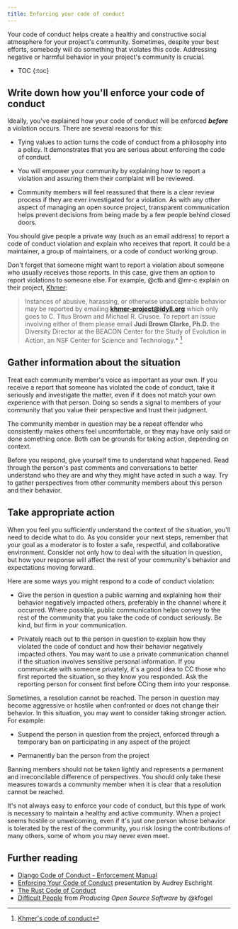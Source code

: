 ```yaml
---
title: Enforcing your code of conduct
---
```


Your code of conduct helps create a healthy and constructive social atmosphere for your project's community. Sometimes, despite your best efforts, somebody will do something that violates this code. Addressing negative or harmful behavior in your project's community is crucial.

* TOC
{:toc}

## Write down how you'll enforce your code of conduct

Ideally, you've explained how your code of conduct will be enforced **_before_** a violation occurs. There are several reasons for this:

* Tying values to action turns the code of conduct from a philosophy into a policy. It demonstrates that you are serious about enforcing the code of conduct.

* You will empower your community by explaining how to report a violation and assuring them their complaint will be reviewed.

* Community members will feel reassured that there is a clear review process if they are ever investigated for a violation. As with any other aspect of managing an open source project, transparent communication helps prevent decisions from being made by a few people behind closed doors.

You should give people a private way (such as an email address) to report a code of conduct violation and explain who receives that report. It could be a maintainer, a group of maintainers, or a code of conduct working group.

Don't forget that someone might want to report a violation about someone who usually receives those reports. In this case, give them an option to report violations to someone else. For example, @ctb and @mr-c explain on their project, [Khmer](https://github.com/dib-lab/khmer):

> Instances of abusive, harassing, or otherwise unacceptable behavior may be reported by emailing **khmer-project@idyll.org** which only goes to C. Titus Brown and Michael R. Crusoe. To report an issue involving either of them please email **Judi Brown Clarke, Ph.D.** the Diversity Director at the BEACON Center for the Study of Evolution in Action, an NSF Center for Science and Technology.* [^1]

[^1]: [Khmer's code of conduct](https://github.com/dib-lab/khmer/blob/master/CODE_OF_CONDUCT.rst)

## Gather information about the situation

Treat each community member's voice as important as your own. If you receive a report that someone has violated the code of conduct, take it seriously and investigate the matter, even if it does not match your own experience with that person. Doing so sends a signal to members of your community that you value their perspective and trust their judgment.

The community member in question may be a repeat offender who consistently makes others feel uncomfortable, or they may have only said or done something once. Both can be grounds for taking action, depending on context.

Before you respond, give yourself time to understand what happened. Read through the person's past comments and conversations to better understand who they are and why they might have acted in such a way. Try to gather perspectives from other community members about this person and their behavior.

## Take appropriate action

When you feel you sufficiently understand the context of the situation, you'll need to decide what to do. As you consider your next steps, remember that your goal as a moderator is to foster a safe, respectful, and collaborative environment. Consider not only how to deal with the situation in question, but how your response will affect the rest of your community's behavior and expectations moving forward.

Here are some ways you might respond to a code of conduct violation:

* Give the person in question a public warning and explaining how their behavior negatively impacted others, preferably in the channel where it occurred. Where possible, public communication helps convey to the rest of the community that you take the code of conduct seriously. Be kind, but firm in your communication.

* Privately reach out to the person in question to explain how they violated the code of conduct and how their behavior negatively impacted others. You may want to use a private communication channel if the situation involves sensitive personal information. If you communicate with someone privately, it's a good idea to CC those who first reported the situation, so they know you responded. Ask the reporting person for consent first before CCing them into your response.

Sometimes, a resolution cannot be reached. The person in question may become aggressive or hostile when confronted or does not change their behavior. In this situation, you may want to consider taking stronger action. For example:

* Suspend the person in question from the project, enforced through a temporary ban on participating in any aspect of the project

* Permanently ban the person from the project

Banning members should not be taken lightly and represents a permanent and irreconcilable difference of perspectives. You should only take these measures towards a community member when it is clear that a resolution cannot be reached.

It's not always easy to enforce your code of conduct, but this type of work is necessary to maintain a healthy and active community. When a project seems hostile or unwelcoming, even if it's just one person whose behavior is tolerated by the rest of the community, you risk losing the contributions of many others, some of whom you may never even meet.

## Further reading

* [Django Code of Conduct - Enforcement Manual](https://www.djangoproject.com/conduct/enforcement-manual/)
* [Enforcing Your Code of Conduct](http://www.slideshare.net/aeschright/enforcing-your-code-of-conduct-effective-incident-response) presentation by Audrey Eschright
* [The Rust Code of Conduct](https://www.rust-lang.org/en-US/conduct.html)
* [Difficult People](http://producingoss.com/en/producingoss.html#difficult-people) from _Producing Open Source Software_ by @kfogel
